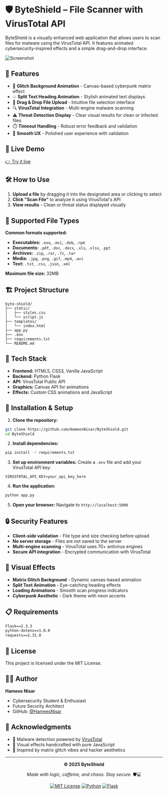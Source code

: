 # 🛡️ ByteShield – File Scanner with VirusTotal API

ByteShield is a visually enhanced web application that allows users to scan files for malware using the VirusTotal API. It features animated cybersecurity-inspired effects and a simple drag-and-drop interface.

![Screenshot](https://github.com/user-attachments/assets/4045720c-d34a-4f67-bd0c-4bf1417b5aa5)

## 🔮 Features

- 🎨 **Glitch Background Animation** - Canvas-based cyberpunk matrix effect
- 💥 **Split Text Heading Animation** - Stylish animated text displays
- 📁 **Drag & Drop File Upload** - Intuitive file selection interface
- 🔍 **VirusTotal Integration** - Multi-engine malware scanning
- ⚠️ **Threat Detection Display** - Clear visual results for clean or infected files
- ⏱️ **Timeout Handling** - Robust error feedback and validation
- 🧠 **Smooth UX** - Polished user experience with validation

## 🚀 Live Demo

[👉 Try it live](https://byteshield-virusscanner.onrender.com/)

## 🛠️ How to Use

1. **Upload a file** by dragging it into the designated area or clicking to select
2. **Click "Scan File"** to analyze it using VirusTotal's API
3. **View results** - Clean or threat status displayed visually

## 📁 Supported File Types

**Common formats supported:**
- **Executables:** `.exe`, `.msi`, `.deb`, `.rpm`
- **Documents:** `.pdf`, `.doc`, `.docx`, `.xls`, `.xlsx`, `.ppt`
- **Archives:** `.zip`, `.rar`, `.7z`, `.tar`
- **Media:** `.jpg`, `.png`, `.gif`, `.mp4`, `.avi`
- **Text:** `.txt`, `.csv`, `.json`, `.xml`

**Maximum file size:** 32MB

## 🏗️ Project Structure

```
byte-shield/
├── static/
│   ├── styles.css  
│   └── script.js        
├── templates/
│   └── index.html
├── app.py
├── .env
├── requirements.txt
└── README.md
```

## 🧪 Tech Stack

- **Frontend:** HTML5, CSS3, Vanilla JavaScript
- **Backend:** Python Flask
- **API:** VirusTotal Public API
- **Graphics:** Canvas API for animations
- **Effects:** Custom CSS animations and JavaScript

## 🔧 Installation & Setup

1. **Clone the repository:**
```bash
git clone https://github.com/HameesNisar/ByteShield.git
cd ByteShield
```

2. **Install dependencies:**
```bash
pip install -r requirements.txt
```

3. **Set up environment variables:**
Create a `.env` file and add your VirusTotal API key:
```
VIRUSTOTAL_API_KEY=your_api_key_here
```

4. **Run the application:**
```bash
python app.py
```

5. **Open your browser:**
Navigate to `http://localhost:5000`

## 🔒 Security Features

- **Client-side validation** - File type and size checking before upload
- **No server storage** - Files are not saved to the server
- **Multi-engine scanning** - VirusTotal uses 70+ antivirus engines
- **Secure API integration** - Encrypted communication with VirusTotal

## 🎨 Visual Effects

- **Matrix Glitch Background** - Dynamic canvas-based animation
- **Split Text Animation** - Eye-catching heading effects
- **Loading Animations** - Smooth scan progress indicators
- **Cyberpunk Aesthetic** - Dark theme with neon accents

## 📋 Requirements

```txt
Flask==2.3.3
python-dotenv==1.0.0
requests==2.31.0
```

## 📄 License

This project is licensed under the MIT License.

## 👨‍💻 Author

**Hamees Nisar**
- Cybersecurity Student & Enthusiast
- Future Security Architect
- GitHub: [@HameesNisar](https://github.com/HameesNisar)

## 🙏 Acknowledgments

- 🔬 Malware detection powered by [VirusTotal](https://www.virustotal.com/)
- 🎨 Visual effects handcrafted with pure JavaScript
- 🧠 Inspired by matrix glitch vibes and hacker aesthetics

---

<div align="center">

**© 2025 ByteShield**

*Made with logic, caffeine, and chaos. Stay secure.* 🛡️💻

[![MIT License](https://img.shields.io/badge/License-MIT-green.svg)](https://choosealicense.com/licenses/mit/)
[![Python](https://img.shields.io/badge/Python-3.8+-blue.svg)](https://python.org)
[![Flask](https://img.shields.io/badge/Flask-2.3+-red.svg)](https://flask.palletsprojects.com/)

</div>
